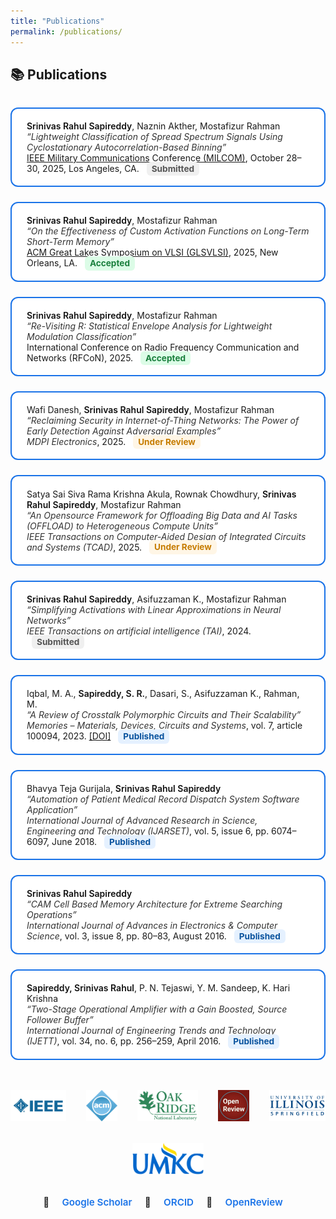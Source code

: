 ```yaml
---
title: "Publications"
permalink: /publications/
---
```


<style>
.logo-row {
  display: flex;
  justify-content: center;
  align-items: center;
  gap: 2rem;
  margin-top: 3rem;
  flex-wrap: wrap;
}

.logo-row img {
  height: 50px;
  max-width: 120px;
  transition: transform 0.3s ease;
  object-fit: contain;
}

.logo-row img:hover {
  transform: scale(1.1);
}

  
.pub-grid {
  display: grid;
  grid-template-columns: 1fr;
  gap: 1.5rem;
  margin-top: 2rem;
}

.pub-card {
  border: 2px solid #1a73e8;
  border-radius: 12px;
  padding: 1.2rem 1.5rem;
  background: #fff;
  transition: 0.3s ease;
}

.pub-card:hover {
  background-color: #f0f8ff;
  transform: scale(1.01);
  box-shadow: 0 4px 12px rgba(26, 115, 232, 0.1);
}

.pub-card strong {
  font-weight: 600;
  color: #111;
}

.pub-card em {
  color: #333;
}

.status {
  font-size: 0.85rem;
  font-weight: bold;
  padding: 0.2rem 0.5rem;
  border-radius: 6px;
  margin-left: 0.5rem;
}

.status.accepted { color: #1a7f3d; background: #dcfce7; }
.status.review   { color: #c67c00; background: #fff6e6; }
.status.pending  { color: #555; background: #f0f0f0; }
.status.published { color: #0a539e; background: #e5f1ff; }

.pub-footer {
  margin-top: 2rem;
  text-align: center;
  font-size: 0.95rem;
}

.pub-footer a {
  text-decoration: none;
  color: #1a73e8;
  margin: 0 1rem;
  font-weight: 600;
}
.pub-footer a:hover {
  text-decoration: underline;
}
</style>

<section id="publications">
  <h2>📚 Publications</h2>

  <div class="pub-grid">
    <div class="pub-card">
      <strong>Srinivas Rahul Sapireddy</strong>, Naznin Akther, Mostafizur Rahman<br>
      <em>“Lightweight Classification of Spread Spectrum Signals Using Cyclostationary Autocorrelation-Based Binning”</em><br>
      <a href="https://milcom.org" target="_blank">IEEE Military Communications Conference (MILCOM)</a>, October 28–30, 2025, Los Angeles, CA. 
      <span class="status pending">Submitted</span>
    </div>
    <div class="pub-card">
      <strong>Srinivas Rahul Sapireddy</strong>, Mostafizur Rahman<br>
      <em>“On the Effectiveness of Custom Activation Functions on Long-Term Short-Term Memory”</em><br>
      <a href="https://www.glsvlsi.org" target="_blank">ACM Great Lakes Symposium on VLSI (GLSVLSI)</a>, 2025, New Orleans, LA. 
      <span class="status accepted">Accepted</span>
    </div>
    <div class="pub-card">
      <strong>Srinivas Rahul Sapireddy</strong>, Mostafizur Rahman<br>
      <em>“Re-Visiting R: Statistical Envelope Analysis for Lightweight Modulation Classification”</em><br>
      International Conference on Radio Frequency Communication and Networks (RFCoN), 2025.
      <span class="status accepted">Accepted</span>
    </div>
    <div class="pub-card">
      Wafi Danesh, <strong>Srinivas Rahul Sapireddy</strong>, Mostafizur Rahman<br>
      <em>“Reclaiming Security in Internet-of-Thing Networks: The Power of Early Detection Against Adversarial Examples”</em><br>
      <em>MDPI Electronics</em>, 2025.
      <span class="status review">Under Review</span>
    </div>
    <div class="pub-card">
      Satya Sai Siva Rama Krishna Akula, Rownak Chowdhury, <strong>Srinivas Rahul Sapireddy</strong>, Mostafizur Rahman<br>
      <em>“An Opensource Framework for Offloading Big Data and AI Tasks (OFFLOAD) to Heterogeneous Compute Units”</em><br>
      <em>IEEE Transactions on Computer-Aided Design of Integrated Circuits and Systems (TCAD)</em>, 2025.
      <span class="status review">Under Review</span>
    </div>
    <div class="pub-card">
      <strong>Srinivas Rahul Sapireddy</strong>, Asifuzzaman K., Mostafizur Rahman<br>
      <em>“Simplifying Activations with Linear Approximations in Neural Networks”</em><br>
      <em>IEEE Transactions on artificial intelligence (TAI)</em>, 2024.
      <span class="status pending">Submitted</span>
    </div>
    <div class="pub-card">
      Iqbal, M. A., <strong>Sapireddy, S. R.</strong>, Dasari, S., Asifuzzaman K., Rahman, M.<br>
      <em>“A Review of Crosstalk Polymorphic Circuits and Their Scalability”</em><br>
      <em>Memories – Materials, Devices, Circuits and Systems</em>, vol. 7, article 100094, 2023. 
      <a href="https://doi.org/10.1016/j.memori.2023.100094" target="_blank">[DOI]</a>
      <span class="status published">Published</span>
    </div>
    <div class="pub-card">
      Bhavya Teja Gurijala, <strong>Srinivas Rahul Sapireddy</strong><br>
      <em>“Automation of Patient Medical Record Dispatch System Software Application”</em><br>
      <em>International Journal of Advanced Research in Science, Engineering and Technology (IJARSET)</em>, vol. 5, issue 6, pp. 6074–6097, June 2018.
      <span class="status published">Published</span>
    </div>
    <div class="pub-card">
      <strong>Srinivas Rahul Sapireddy</strong><br>
      <em>“CAM Cell Based Memory Architecture for Extreme Searching Operations”</em><br>
      <em>International Journal of Advances in Electronics & Computer Science</em>, vol. 3, issue 8, pp. 80–83, August 2016.
      <span class="status published">Published</span>
    </div>
    <div class="pub-card">
      <strong>Sapireddy, Srinivas Rahul</strong>, P. N. Tejaswi, Y. M. Sandeep, K. Hari Krishna<br>
      <em>“Two-Stage Operational Amplifier with a Gain Boosted, Source Follower Buffer”</em><br>
      <em>International Journal of Engineering Trends and Technology (IJETT)</em>, vol. 34, no. 6, pp. 256–259, April 2016.
      <span class="status published">Published</span>
    </div>
  </div>

  <div class="logo-row">
  <a href="https://www.ieee.org/" target="_blank" title="IEEE">
    <img src="/images/IEEE.jpg" alt="IEEE Logo" />
  </a>
  <a href="https://www.acm.org/" target="_blank" title="ACM">
    <img src="/images/ACM.png" alt="ACM Logo" />
  </a>
  <a href="https://www.ornl.gov/" target="_blank" title="Oak Ridge National Laboratory">
    <img src="/images/Oak.jpg" alt="ORNL Logo" />
  </a>
  <a href="https://openreview.net/" target="_blank" title="OpenReview">
    <img src="/images/OPEN.jpg" alt="OpenReview Logo" />
  </a>
  <a href="https://www.uis.edu/" target="_blank" title="UIS">
    <img src="/images/UIS.png" alt="UIS Logo" />
  </a>
  <a href="https://www.umkc.edu/" target="_blank" title="UMKC">
    <img src="/images/UMKC.png" alt="UMKC Logo" />
  </a>
</div>

</section>

<footer class="pub-footer">
  📘 <a href="https://scholar.google.com/citations?user=08fgpdIAAAAJ&hl=en" target="_blank">Google Scholar</a>
  🧬 <a href="https://orcid.org/0000-0002-9898-6810" target="_blank">ORCID</a>
  📝 <a href="https://openreview.net/profile?id=~Srinivas_Rahul_Sapireddy1" target="_blank">OpenReview</a>
</footer>
